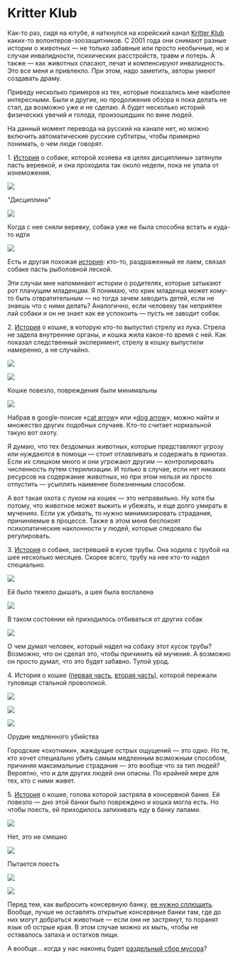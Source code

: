 # Kritter Klub

Как-то раз, сидя на ютубе, я наткнулся на корейский канал [Kritter Klub](https://www.youtube.com/channel/UC6zbH1Z4G32bBV9wyK6ikPA) каких-то волонтеров-зоозащитников. С 2001 года они снимают разные истории о животных — не только забавные или просто необычные, но и случаи инвалидности, психических расстройств, травм и потерь. А также — как животных спасают, лечат и компенсируют инвалидность. Это все меня и привлекло. При этом, надо заметить, авторы умеют создавать драму.

Приведу несколько примеров из тех, которые показались мне наиболее интересными. Были и другие, но продолжения обзора я пока делать не стал, да возможно уже и не сделаю. А будет несколько историй физических увечий и голода, произошедших по вине людей.

На данный момент перевода на русский на канале нет, но можно включить автоматические русские субтитры, чтобы примерно понимать, о чем люди говорят.

1. [История](https://www.youtube.com/watch?v=N45qeBAjXTc) о собаке, которой хозяева «в целях дисциплины» затянули пасть веревкой, и она проходила так около недели, пока не упала от изнеможения.

![](https://sun9-50.userapi.com/impg/WJp-NaMzGtfeDQ9TZXGkuYZ4O_llMTiSxxndkA/PqkEGZMopzw.jpg?size=807x454&quality=96&sign=a9809c522f2765975372069025b23e12&type=album)

"Дисциплина"

![](https://sun9-31.userapi.com/impg/TTuzILFRN14oRdFRKYxLKP9ruStaA5ILry9MaA/9H3Rlhtq9ik.jpg?size=807x454&quality=96&sign=6d5872a63a5997d9efe79b09cc1bd1e7&type=album)

Когда с нее сняли веревку, собака уже не была способна встать и куда-то идти 

![](https://sun9-7.userapi.com/impg/SDFFadPTS3jOSf--tunN1gZdnd3BsGScawUcbQ/rGXZsIvcVJo.jpg?size=807x454&quality=96&sign=cf8c2c72a60d3a4376889e3c049a6906&type=album)

Есть и другая похожая [история](https://www.youtube.com/watch?v=fPx331rD_IY): кто-то, раздраженный ее лаем, связал собаке пасть рыболовной леской.

Эти случаи мне напоминают истории о родителях, которые затыкают рот плачущим младенцам. Я понимаю, что крик младенца может кому-то быть отвратительным — но тогда зачем заводить детей, если не знаешь что с ними делать? Аналогично, если человеку так неприятен лай собаки и он не знает как ее успокоить — пусть не заводит собак.

2. [История](https://www.youtube.com/watch?v=-xaOUdaR_3w) о кошке, в которую кто-то выпустил стрелу из лука. Стрела не задела внутренние органы, и кошка жила какое-то время с ней. Как показал следственный эксперимент, стрелу в кошку выпустили намеренно, а не случайно.

![](https://sun9-73.userapi.com/impg/HMGroKsVVk41GoqPeEX595Cyaw8NiB-wgOQ3yw/7pQ1UZUAqmk.jpg?size=807x454&quality=96&sign=1a4637ad7b7a40b6b29541537f88e13f&type=album)

![](https://sun9-58.userapi.com/impg/yPWLvGxwWNs74uhgL--mTsshJFVwP-iattFXaQ/6gIkqKaiH2A.jpg?size=807x454&quality=96&sign=88093962ddec944c6c484f5a3d43ea98&type=album)

Кошке повезло, повреждения были минимальны

![](https://sun9-4.userapi.com/impg/r1yjd62Ul5EutMCKuvHanna7KC7N7C6qFTK82A/smGplE5NCek.jpg?size=807x454&quality=96&sign=3cf2b802e24c140a0a524313946520a1&type=album)

Набрав в google-поиске «[cat arrow](https://www.google.com/search?q=cat+arrow&tbm=isch&source=univ&sa=X&ved=2ahUKEwj0oMOR5ZHiAhUDiIsKHZF3AtIQsAR6BAgHEAE&biw=1366&bih=654)» или «[dog arrow](https://www.google.com/search?q=dog+arrow&tbm=isch&source=univ&sa=X&ved=2ahUKEwiV55S05ZHiAhUKx4sKHSroCuAQsAR6BAgIEAE&biw=1366&bih=654)», можно найти и множество других подобных случаев. Кто-то считает нормальной такую вот охоту.

Я думаю, что тех бездомных животных, которые представляют угрозу или нуждаются в помощи — стоит отлавливать и содержать в приютах. Если их слишком много и они угрожают другим — контролировать численность путем стерилизации. И только в случае, если нет никаких ресурсов на содержание животных, но при этом нельзя их просто отпустить — усыплять наименее болезненным способом.

А вот такая охота с луком на кошек — это неправильно. Ну хотя бы потому, что животное может выжить и убежать, и еще долго умирать в мучениях. Если уж убивать, то нужно минимизировать страдания, причиняемые в процессе. Также в этом меня беспокоят психопатические наклонности у людей, которые следовало бы регулировать.

3. [История](https://www.youtube.com/watch?v=IPFd4bJ-w_g) о собаке, застрявшей в куске трубы. Она ходила с трубой на шее несколько месяцев. Скорее всего, трубу на нее кто-то надел специально.

![](https://sun9-9.userapi.com/impg/kUOcSBfvrJljE6sc4S5xAdHsI90x224Zi2u0TA/YssE_w-ueOg.jpg?size=807x454&quality=96&sign=78aa7de1edacd0bdfae1fe2094362533&type=album)

Ей было тяжело дышать, а шея была воспалена

![](https://sun9-24.userapi.com/impg/GzeqogkzLRWco_WTseC9_G-rqPvpTZvqcXUR4A/5B2MLtR28sY.jpg?size=807x454&quality=96&sign=6156acf54956e7158873aa25ec5948d2&type=album)

В таком состоянии ей приходилось отбиваться от других собак

![](https://sun9-67.userapi.com/impg/KL80iP1jrqwCrAZthBJv-CjzxSn6Nq6cJKWxFg/Zy1iuXgU3x8.jpg?size=807x454&quality=96&sign=df057a4a0508f0e8badae73a2ebb5bc6&type=album)

О чем думал человек, который надел на собаку этот кусок трубы? Возможно, что он сделал это, чтобы причинить ей мучения. А возможно он просто думал, что это будет забавно. Тупой урод.

4\. История о кошке ([первая часть](https://www.youtube.com/watch?v=ErtnpU9dryw), [вторая часть](https://www.youtube.com/watch?v=q7LyFm2U3A4)), которой пережали туловище стальной проволокой.

![](https://sun9-51.userapi.com/impg/MSIengYQ8Iu5OxcMBBKjAEqF6iinCRTUFJxV0w/DxCoTfAUd8w.jpg?size=807x454&quality=96&sign=75cb5ae504523941f8902058255837a4&type=album)

![](https://sun9-33.userapi.com/impg/Iia4n7VK4840DHIKr0Zd8Sfhm07rz9zH11lOqQ/oaxTsvQYZiw.jpg?size=807x454&quality=96&sign=e6ed07ae505da979656d43252a2f2fbb&type=album)

![](https://sun9-15.userapi.com/impg/tcMfZmKM8KmTlcg-2AV-3iWy2vCc1gvQdsc9sA/Z-h30dyqO8s.jpg?size=807x454&quality=96&sign=334159d9be33375251fea2f2dc89ce03&type=album)

Орудие медленного убийства

Городские «охотники», жаждущие острых ощущений — это одно. Но те, кто хочет специально убить самым медленным возможным способом, причиняя максимальные страдания — это вообще что за тип людей? Вероятно, что и для других людей они опасны. По крайней мере для тех, кто с ними живет.

5. [История](https://www.youtube.com/watch?v=PIvfXQkscgo) о кошке, голова которой застряла в консервной банке. Ей повезло — дно этой банки было повреждено и кошка могла есть. Но чтобы поесть, ей приходилось запихивать еду в банку лапами.

![](https://sun9-48.userapi.com/impg/FlPq9oLka_6dSXI3LRzGL7NFHNPb63nSw1R1Ow/--_gUg-8vWQ.jpg?size=807x454&quality=96&sign=0fc9f96316feb16ad1399e50e6283d93&type=album)

Нет, это не смешно

![](https://sun9-12.userapi.com/impg/YKvBPcTkz7vilLEa11r3KVjbw4qiErct63NUnw/iKo31vQ_S_4.jpg?size=807x454&quality=96&sign=7878f5eea10392acca72a97c625f2f83&type=album)

Пытается поесть

![](https://sun9-43.userapi.com/impg/g6xiM7b-2oG5zqSB9jeqAiazZzYc2RFRMOWs7Q/ceIctZ_Z0ao.jpg?size=807x454&quality=96&sign=ea75d29f1feb6037ade7c8d0a6b704d0&type=album)

![](https://sun9-61.userapi.com/impg/XaxGtsUJdfaJeTP3S5eG69iK3iCJ2oCUj60guA/GlVe39nC5iI.jpg?size=807x454&quality=96&sign=858e18fbfa6cac56bf9dc1c38f383c1d&type=album)

Перед тем, как выбросить консервную банку, [ее нужно сплющить](https://vk.com/topic-83599782_33301186). Вообще, лучше не оставлять открытые консервные банки там, где до них могут добраться животные — если они не застрянут, то поранят язык об острые края. В этом случае можно их мыть, чтобы не оставалось запаха и остатков пищи.

А вообще... когда у нас наконец будет [раздельный сбор мусора](https://lifehacker.ru/razdelnyj-sbor-musora/)?